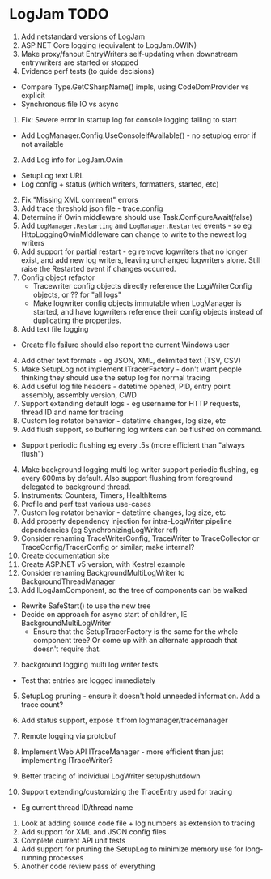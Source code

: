 # LogJam TODO

1. Add netstandard versions of LogJam
2. ASP.NET Core logging (equivalent to LogJam.OWIN)
3. Make proxy/fanout EntryWriters self-updating when downstream entrywriters are started or stopped
3. Evidence perf tests (to guide decisions)
  * Compare Type.GetCSharpName() impls, using CodeDomProvider vs explicit
  * Synchronous file IO vs async
1. Fix: Severe error in startup log for console logging failing to start
  * Add LogManager.Config.UseConsoleIfAvailable() - no setuplog error if not available
2. Add Log info for LogJam.Owin
  * SetupLog text URL
  * Log config + status (which writers, formatters, started, etc)
2. Fix "Missing XML comment" errors
3. Add trace threshold json file - trace.config
3. Determine if Owin middleware should use Task.ConfigureAwait(false)
4. Add `LogManager.Restarting` and `LogManager.Restarted` events - so eg HttpLoggingOwinMiddleware can change to write to the newest log writers
5. Add support for partial restart - eg remove logwriters that no longer exist, and add new log writers, leaving unchanged logwriters alone.  Still raise the Restarted event if changes occurred.
2. Config object refactor
    * Tracewriter config objects directly reference the LogWriterConfig objects, or ?? for "all logs"
    * Make logwriter config objects immutable when LogManager is started, and have logwriters reference their config objects instead of duplicating the properties.
3. Add text file logging
  * Create file failure should also report the current Windows user
4. Add other text formats - eg JSON, XML, delimited text (TSV, CSV)
5. Make SetupLog not implement ITracerFactory - don't want people thinking they should use the setup log for normal tracing
5. Add useful log file headers - datetime opened, PID, entry point assembly, assembly version, CWD
6. Support extending default logs - eg username for HTTP requests, thread ID and name for tracing
1. Custom log rotator behavior - datetime changes, log size, etc
3. Add flush support, so buffering log writers can be flushed on command.
  * Support periodic flushing eg every .5s (more efficient than "always flush")
4. Make background logging multi log writer support periodic flushing, eg every 600ms by default.  Also support flushing from foreground delegated to background thread.
5. Instruments: Counters, Timers, HealthItems
1. Profile and perf test various use-cases
1. Custom log rotator behavior - datetime changes, log size, etc
4. Add property dependency injection for intra-LogWriter pipeline dependencies (eg SynchronizingLogWriter ref)
1. Consider renaming TraceWriterConfig, TraceWriter to TraceCollector or TraceConfig/TracerConfig or similar; make internal?
1. Create documentation site
1. Create ASP.NET v5 version, with Kestrel example
1. Consider renaming BackgroundMultiLogWriter to BackgroundThreadManager
1. Add ILogJamComponent, so the tree of components can be walked
  * Rewrite SafeStart() to use the new tree
  * Decide on approach for async start of children, IE BackgroundMultiLogWriter
	* Ensure that the SetupTracerFactory is the same for the whole component tree?  Or come up with an alternate
	approach that doesn't require that.
2. background logging multi log writer tests
  * Test that entries are logged immediately
5. SetupLog pruning - ensure it doesn't hold unneeded information.  Add a trace count?

2. Add status support, expose it from logmanager/tracemanager
3. Remote logging via protobuf
1. Implement Web API ITraceManager - more efficient than just implementing ITraceWriter?
1. Better tracing of individual LogWriter setup/shutdown

1. Support extending/customizing the TraceEntry used for tracing
  * Eg current thread ID/thread name
1. Look at adding source code file + log numbers as extension to tracing
1. Add support for XML and JSON config files
2. Complete current API unit tests
3. Add support for pruning the SetupLog to minimize memory use for long-running processes
4. Another code review pass of everything

